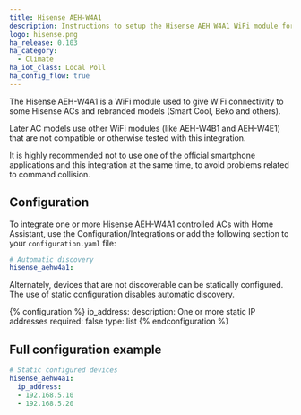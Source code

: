 ```yaml
---
title: Hisense AEH-W4A1
description: Instructions to setup the Hisense AEH W4A1 WiFi module for ACs.
logo: hisense.png
ha_release: 0.103
ha_category:
  - Climate
ha_iot_class: Local Poll
ha_config_flow: true
---
```


The Hisense AEH-W4A1 is a WiFi module used to give WiFi connectivity to some Hisense ACs and rebranded models (Smart Cool, Beko and others).

Later AC models use other WiFi modules (like AEH-W4B1 and AEH-W4E1) that are not compatible or otherwise tested with this integration.

It is highly recommended not to use one of the official smartphone applications and this integration at the same time, to avoid problems related to command collision.

## Configuration

To integrate one or more Hisense AEH-W4A1 controlled ACs with Home Assistant, use the Configuration/Integrations or add the following section to your `configuration.yaml` file:

```yaml
# Automatic discovery
hisense_aehw4a1:
```

Alternately, devices that are not discoverable can be statically configured.
The use of static configuration disables automatic discovery.

{% configuration %}
ip_address:
  description: One or more static IP addresses
  required: false
  type: list
{% endconfiguration %}

## Full configuration example

```yaml
# Static configured devices
hisense_aehw4a1:
  ip_address:
  - 192.168.5.10
  - 192.168.5.20
```

